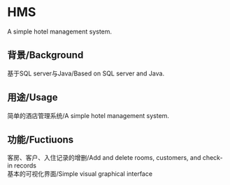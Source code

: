 # HMS
A simple hotel management system.<br>

背景/Background
------------------
基于SQL server与Java/Based on SQL server and Java.<br>

用途/Usage
----------------
简单的酒店管理系统/A simple hotel management system.<br>

功能/Fuctiuons
--------------
客房、客户、入住记录的增删/Add and delete rooms, customers, and check-in records<br>
基本的可视化界面/Simple visual graphical interface<br>


